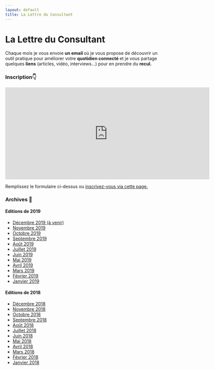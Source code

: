 ```yaml
---
layout: default
title: La Lettre du Consultant
---
```


<div class="post">
  <h1 class="pageTitle">La Lettre du Consultant</h1>

<p>Chaque mois je vous envoie <b> un email </b> où je vous propose de découvrir un outil pratique pour améliorer votre <b> quotidien connecté </b> et je vous partage quelques <b>liens</b> (articles, vidéo, interviews...) pour en prendre du <b>recul.</b></p> 

<h3> Inscription👇</h3> 
<p> <center>
<iframe src="https://landing.mailerlite.com/webforms/landing/r0j5n1" style="border: none; width: 650px; height: 293px;"></iframe>
</center>
</p>

<p> Remplissez le formulaire ci-dessus ou <a href="https://www.subscribepage.com/lettreduconsultant"> inscrivez-vous via cette page.</a> </p>

<h3> Archives 📅 </h3> 
	
<h4> Editions de 2019 </h4>
<ul>
	<li> <a href=""> Décembre 2019 (à venir)</a> </li>
	<li> <a href="https://preview.mailerlite.com/c9q1z3"> Novembre 2019 </a> </li>
	<li> <a href="https://preview.mailerlite.com/q7e7z8"> Octobre 2019 </a> </li>
	<li> <a href="https://preview.mailerlite.com/v9z3q8"> Septembre 2019 </a> </li>
	<li> <a href="https://preview.mailerlite.com/v9a2a3"> Août 2019 </a> </li>
	<li> <a href="https://preview.mailerlite.com/t8w0e6"> Juillet 2019 </a> </li>
	<li> <a href="https://preview.mailerlite.com/a3p0o1"> Juin 2019 </a> </li>
	<li> <a href="https://preview.mailerlite.com/f2y3h0"> Mai 2019 </a> </li>
	<li> <a href="https://preview.mailerlite.com/u4x6c2"> Avril 2019 </a></li>
	<li> <a href="https://preview.mailerlite.com/i3b3r0"> Mars 2019 </a></li>
	<li> <a href="https://preview.mailerlite.com/a9c8v5"> Février 2019 </a> </li>
	<li> <a href="https://preview.mailerlite.com/h7b7o0"> Janvier 2019 </a></li>
	</ul>	

<h4> Editions de 2018 </h4>
<ul>
	<li> <a href="https://preview.mailerlite.com/h4d7m2"> Décembre 2018 </a></li>
	<li> <a href="https://preview.mailerlite.com/g4s7b6"> Novembre 2018 </a></li>
	<li> <a href="https://preview.mailerlite.com/o5u9i0"> Octobre 2018 </a></li>
	<li> <a href="https://preview.mailerlite.com/p8p2s0"> Septembre 2018 </a></li>
	<li> <a href="https://preview.mailerlite.com/f6h7x7"> Août 2018 </a></li>
	<li> <a href="https://preview.mailerlite.com/o3n6m0"> Juillet 2018 </a></li>
	<li> <a href="https://preview.mailerlite.com/j5o2k9"> Juin 2018 </a></li>
	<li> <a href="https://preview.mailerlite.com/p7y5s4"> Mai 2018 </a> </li>
	<li> <a href="https://preview.mailerlite.com/q8i3x0"> Avril 2018 </a></li>
	<li> <a href="https://tinyletter.com/lettreduconsultant/letters/la-lettre-du-consultant-mars-2018"> Mars 2018</a></li>
	<li> <a href="https://tinyletter.com/lettreduconsultant/letters/la-lettre-du-consultant-f-vrier-2018"> Février 2018 </a></li>
	<li> <a href="https://tinyletter.com/lettreduconsultant/letters/la-lettre-du-consultant-janvier-2018"> Janvier 2018 </a></li>
</ul>



</div>